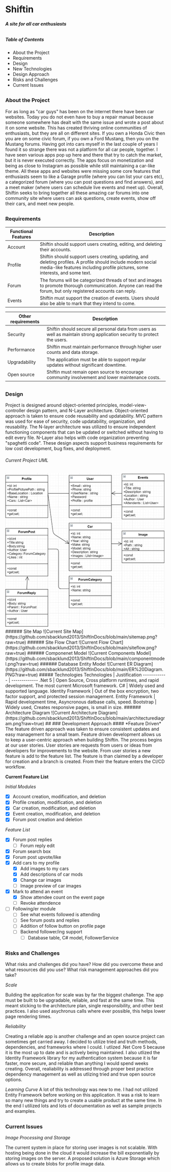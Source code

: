 # Shiftin
###### *__A site for all car enthusiasts__*
##### Table of Contents
* About the Project
* Requirements 	
* Design	
* New Technologies
* Design Approach
* Risks and Challenges
* Current Issues
##
### About the Project
For as long as "car guys" has been on the internet there have been car websites. Today you do not even have to buy a repair manual because someone somewhere has dealt with the same issue and wrote a post about it on some website. This has created thriving online communities of enthusiasts, but they are all on different sites. If you own a Honda Civic then you are on some civic forum, if you own a Ford Mustang, then you on the Mustang forums. Having got into cars myself in the last couple of years I found it so strange there was not a platform for all car people, together. I have seen various apps pop up here and there that try to catch the market, but it is never executed correctly. The apps focus on monetization and being as close to Instagram as possible while still maintaining a car-like theme. All these apps and websites were missing some core features that enthusiasts seem to like a Garage profile (where you can list your cars etc), a categorized forum (where you can post questions and find answers), and a meet maker (where users can schedule live events and meet up). Overall, Shiftin seeks to bring together all these amazing car forums into one community site where users can ask questions, create events, show off their cars, and meet new people.

##
### Requirements
Functional Features | Description
------------ | -------------
Account | Shiftin should support users creating, editing, and deleting their accounts.
Profile | Shiftin should support users creating, updating, and deleting profiles. A profile should include modern social media-like features including profile pictures, some interests, and some text. 
Forum | The forums will be categorized threads of text and images to promote thorough communication. Anyone can read the forum, but only registered accounts can reply. 
Events | Shiftin must support the creation of events. Users should also be able to mark that they intend to come. 

Other requirements | Description
------------ | -------------
Security | Shiftin should secure all personal data from users as well as maintain strong application security to protect the users. 
Performance | Shiftin must maintain performance through higher user counts and data storage.
Upgradability | The application must be able to support regular updates without significant downtime. 
Open source | Shiftin must remain open source to encourage community involvement and lower maintenance costs. 
##
### Design
Project is designed around object-oriented principles, model-view-controller design pattern, and N-Layer architecture. Object-oriented approach is taken to ensure code reusability and updatability. MVC pattern was used for ease of security, code updatability, organization, and reusability. The N-layer architecture was utilized to ensure independent functioning components that can be updated or switched without having to edit every file. N-Layer also helps with code organization preventing "spaghetti code". These design aspects support business requirements for low cost development, bug fixes, and deployment.
###### Current Project UML
<img src="https://github.com/sbacklund2013/ShiftInDocs/blob/main/uml.jpg?raw=true" alt="" data-canonical-src="https://gyazo.com/eb5c5741b6a9a16c692170a41a49c858.png" width="500" height="auto" />
###### Site Map
![Current Site Map](https://github.com/sbacklund2013/ShiftInDocs/blob/main/sitemap.png?raw=true)
###### Site Flow Chart
![Current Flow Chart](https://github.com/sbacklund2013/ShiftInDocs/blob/main/siteflow.png?raw=true)
###### Componenet Model
![Current Components Model](https://github.com/sbacklund2013/ShiftInDocs/blob/main/componentmodel.png?raw=true)
###### Database Entity Model
![Current ER Diagram](https://github.com/sbacklund2013/ShiftInDocs/blob/main/ER%20Diagram.PNG?raw=true)
##### Technologies
Technologies | Justification
------------ | -------------
.Net 5 | Open Source, Cross platform runtimes, and rapid development. The most current Microsoft framework.
C# | Widely used and supported language.
Identity Framework | Out of the box encryption, two factor support, and protected session management.
Entity Framework | Rapid development time, Asyncronous datbase calls, speed.  
Bootstrap | Widely used, Creates responsive pages, is small in size.
###### Architecture Diagram
![Current Architecture Diagram](https://github.com/sbacklund2013/ShiftInDocs/blob/main/architecturediagram.png?raw=true)
##
### Development Approach
#### *Feature Driven*
The feature driven approach was taken to ensure consistent updates and easy management for a small team. Feature driven development allows us to keep a user-centric approach when building Shiftin. The process begins at our user stories. User stories are requests from users or ideas from developers for improvements to the website. From user stories a new feature is add to the feature list. The feature is than claimed by a developer for creation and a branch is created. From their the feature enters the CI/CD workflow. 

__Current Feature List__

*Initial Modules*
- [x] Account creation, modification, and deletion
- [x] Profile creation, modification, and deletion
- [x] Car creation, modification, and deletion
- [x] Event creation, modification, and deletion
- [x] Forum post creation and deletion

*Feature List*
- [x] Forum post replies
	- [ ] Forum reply edit 	
- [x] Forum search box
- [x] Forum post upvote/like
- [x] Add cars to my profile
	- [x] Add images to my cars
	- [x] Add descriptions of car mods
	- [x] Change car images
	- [ ] Image preview of car images
- [x] Mark to attend an event
	- [x] Show attendee count on the event page
	- [ ] Revoke attendence 
- [ ] Following/er module
	- [ ] See what events followed is attending
	- [ ] See forum posts and replies
	- [ ] Addition of follow button on profile page
	- [ ] Backend follower/ing support
		- [ ] Database table, C# model, FollowerService
		
##
### Risks and Challenges

What risks and challenges did you have? How did you overcome these and what resources did you use? What risk management approaches did you take?

*Scale*

Building the application for scale was by far the biggest challenge. The app must be built to be upgradable, reliable, and fast at the same time. This meant sticking to the architecture plan, single responsibility, and other best practices. I also used asychronus calls where ever possible, this helps lower page rendering times.


*Reliability*

 Creating a reliable app is another challenge and an open source project can sometimes get carried away. I decided to utilize tried and truth methods, dependencies, and frameworks where I could. I utlized .Net Core 5 because it is the most up to date and is actively being maintained. I also utlized the Identity Framework library for my authentication system because it is far faster, more secure, and reliable than anything I would spend weeks creating. Overall, realiability is addressed through proper best practice dependency management as well as utlizing tried and true open source options. 
 
*Learning Curve* 
A lot of this technology was new to me. I had not utilized Entity Framework before working on this application. It was a risk to learn so many new things and try to create a usable product at the same time. In the end I utilized lots and lots of documentation as well as sample projects and examples. 

##
### Current Issues
	
*Image Processing and Storage*

The current system in place for storing user images is not scalable. With hosting being done in the cloud it would increase the bill exponentially by storing images on the server. A proposed solution is Azure Storage which allows us to create blobs for profile image data. 
